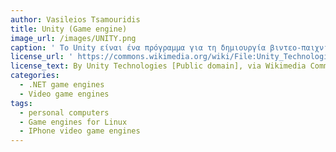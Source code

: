 ```yaml
---
author: Vasileios Tsamouridis
title: Unity (Game engine)
image_url: /images/UNITY.png
caption: ' Το Unity είναι ένα πρόγραμμα για τη δημιουργία βιντεο-παιχνιδιών τόσο δισδίαστατων όσο και τρισδιάστων.  '
license_url: ' https://commons.wikimedia.org/wiki/File:Unity_Technologies_logo.svg'
license_text: By Unity Technologies [Public domain], via Wikimedia Commons
categories:
  - .NET game engines
  - Video game engines
tags:
  - personal computers
  - Game engines for Linux
  - IPhone video game engines
---
```

